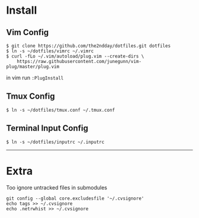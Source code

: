 # Install

## Vim Config
```
$ git clone https://github.com/the2ndday/dotfiles.git dotfiles
$ ln -s ~/dotfiles/vimrc ~/.vimrc
$ curl -fLo ~/.vim/autoload/plug.vim --create-dirs \
    https://raw.githubusercontent.com/junegunn/vim-plug/master/plug.vim
```
in vim run `:PlugInstall`

## Tmux Config
`$ ln -s ~/dotfiles/tmux.conf ~/.tmux.conf`

## Terminal Input Config
`$ ln -s ~/dotfiles/inputrc ~/.inputrc`

---

# Extra
Too ignore untracked files in submodules
```
git config --global core.excludesfile '~/.cvsignore'
echo tags >> ~/.cvsignore
echo .netrwhist >> ~/.cvsignore
```

